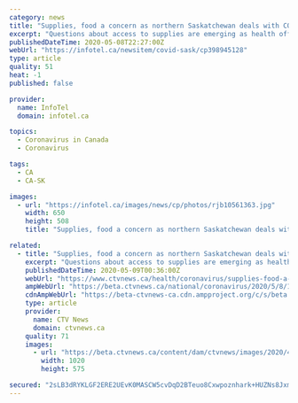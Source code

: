 ```yaml
---
category: news
title: "Supplies, food a concern as northern Saskatchewan deals with COVID-19 outbreak"
excerpt: "Questions about access to supplies are emerging as health officials and community leaders work to contain an outbreak of COVID-19 in Saskatchewan's"
publishedDateTime: 2020-05-08T22:27:00Z
webUrl: "https://infotel.ca/newsitem/covid-sask/cp398945128"
type: article
quality: 51
heat: -1
published: false

provider:
  name: InfoTel
  domain: infotel.ca

topics:
  - Coronavirus in Canada
  - Coronavirus

tags:
  - CA
  - CA-SK

images:
  - url: "https://infotel.ca/images/news/cp/photos/rjb10561363.jpg"
    width: 650
    height: 508
    title: "Supplies, food a concern as northern Saskatchewan deals with COVID-19 outbreak"

related:
  - title: "Supplies, food a concern as northern Saskatchewan deals with COVID-19 outbreak"
    excerpt: "Questions about access to supplies are emerging as health officials and community leaders work to contain spread of COVID-19 in Saskatchewan's far north."
    publishedDateTime: 2020-05-09T00:36:00Z
    webUrl: "https://www.ctvnews.ca/health/coronavirus/supplies-food-a-concern-as-northern-saskatchewan-deals-with-covid-19-outbreak-1.4931867"
    ampWebUrl: "https://beta.ctvnews.ca/national/coronavirus/2020/5/8/1_4931867.html"
    cdnAmpWebUrl: "https://beta-ctvnews-ca.cdn.ampproject.org/c/s/beta.ctvnews.ca/national/coronavirus/2020/5/8/1_4931867.html"
    type: article
    provider:
      name: CTV News
      domain: ctvnews.ca
    quality: 71
    images:
      - url: "https://beta.ctvnews.ca/content/dam/ctvnews/images/2020/4/13/1_4893713.jpg?cache_timestamp=1587939650044"
        width: 1020
        height: 575

secured: "2sLB3dRYKLGF2ERE2UEvK0MASCW5cvDqD2BTeuo8Cxwpoznhark+HUZNs8JxmMcdgWZK125+b7z5q8mE/DHkIv9R1qAM2j2ZwFgdNXnyvEVxfZ3gl/xJMOOi2mb871+W9NOkTxf1Ag/AcWLs9hfoVbPAwAJMDCRQ6lNOXQjZrCUb6S7KpLBJxDkn7cFSVBKaj6OdtO2qu3ybuBph3A9qFy1V4lZLLOd87E4UNk+JVudtqEIG/dRErATo2KS1qF1h+j32RH1LImBKfDZoDdNVK9o0zjHaf3CAS8amIVsy9i4LOXguQwUwCZb/U/NFam5w;tWoSFbzBgrYqqVXkwE5Tlg=="
---
```


